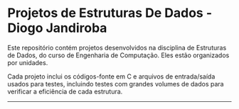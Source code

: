 # Projetos de Estruturas De Dados - Diogo Jandiroba

Este repositório contém projetos desenvolvidos na disciplina de Estruturas de Dados, do curso de Engenharia de Computação. Eles estão organizados por unidades.

Cada projeto inclui os códigos-fonte em C e arquivos de entrada/saída usados para testes, incluindo testes com grandes volumes de dados para verificar a eficiência de cada estrutura.

---



